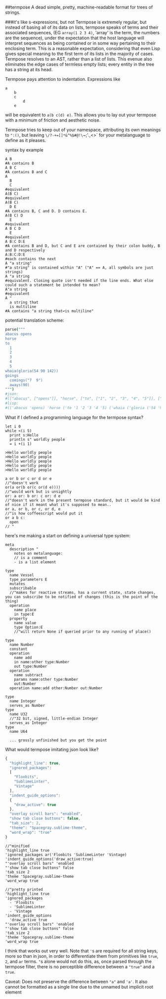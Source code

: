 ##termpose
A dead simple, pretty, machine-readable format for trees of strings.

###it's like s-expressions, but not
Termpose is extremely regular, but instead of basing all of its data on lists, termpose speaks of terms and their associated sequences, (EG `array(1 2 3 4)`, 'array' is the term, the numbers are the sequence), under the expectation that the host language will interpret sequences as being contained or in some way pertaining to their enclosing term. This is a reasonable expectation, considering that even Lisp gives special meaning to the first term of its lists in the majority of cases. Termpose resolves to an AST, rather than a list of lists. This evenue also eliminates the edge cases of termless empty lists; every entity in the tree has a string at its head.

Termpose pays attention to indentation. Expressions like
```
a
	b
	c
		d
	e
```
will be equivalent to `a(b c(d) e)`. This allows you to lay out your termpose with a minimum of friction and aesthetic noise.

Termpose tries to keep out of your namespace, attributing its own meanings to `":()`, but leaving `\/?-+=[]*&^%$#@!\`~;'.,<>` for your metalanguage to define as it pleases.

syntax by example
```
A B
#A contains B
A B C
#A contains B and C
A
  B
  C
#equivalent
A(B C)
#equivalent
A(B C)
  D E
#A contains B, C and D. D contains E.
A(B C) D
  E
#equivalent
A B C D
  E
#equivalent
A B:C D:E
#A contains B and D, but C and E are contained by their colon buddy, B and D respectively
A:B:C:D:E
#each contains the next
A "a string"
#"a string" is contained within "A" ("A" == A, all symbols are just strings)
A "a string
#equivalent. Closing quote isn't needed if the line ends. What else could such a statement be intended to mean?
A"a string
#equivalent
A "
  a string that
  is multiline
#A contains "a string that↩is multiline"
```
<!-- A B, C D, E F
#A(B C(D E(F))). Commas start a new term within the line. -->

potential translation scheme:
```coffeescript
parse("""
abacus opens
horse
to
  1
  2
  3
  4
  5
whaia(gloria(54 90 142))
goings
  comings("7  9")
  aways(90)
""")
#json:
#[["abacus", ["opens"]], "horse", ["to", ["1", "2", "3", "4", "5"]], ["whaia", ["gloria", ["54", "90", "142"]]], "goings", ["comings", ["7", "9"]], ["aways", ["90"]]]
#lisp:
#(('abacus 'opens) 'horse ('to '1 '2 '3 '4 '5) ('whaia ('gloria ('54 '90 '142))) 'goings ('comings ('7 '9)) ('aways '90))
```

What if I defined a programming language for the termpose syntax?
```
let i 0
while <(i 5)
  print s:Hello
  println s" worldly people
  = i +(i 1)

>Hello worldly people
>Hello worldly people
>Hello worldly people
>Hello worldly people
>Hello worldly people

a or b or c or d or e
//"doesn't work
or(a or(b or(c or(d e))))
//"would work but is unsightly
or: a or: b or: c or: d e
//"doesn't work in the present termpose standard, but it would be kind of nice if it meant what it's supposed to mean..
or a, or b, or c, or d, e
//"is how coffeescript would put it
or a b c:
  open
// "
```

here's me making a start on defining a universal type system:
```termpose
meta
  description "
    notes on metalanguage:
    // is a comment
    - is a list element

type
  name Vessel
  type_parameters E
  mutates
  subscribable
  //"makes for reactive streams, has a current state, state changes, you can subscribe to be notified of changes (this is the point of the thing)
  operation
    name place
    in type:E
  property
    name value
    type Option:E
    //"will return None if queried prior to any running of place()
    
type
  name Number
  constant
  operation
    name add
    in name:other type:Number
    out type:Number
  operation
    name subtract
    params name:other type:Number
    out:Number
  operation name:add other:Number out:Number
      
type
  name Integer
  serves_as Number
type
  name U32
  //"32 bit, signed, little-endian Integer
  serves_as Integer
type
  name U64
  
  ... grossly unfinished but you get the point
```

What would termpose imitating json look like?

```javascript
{
  "highlight_line": true,
  "ignored_packages":
  [
    "Floobits",
    "SublimeLinter",
    "Vintage"
  ],
  "indent_guide_options":
  {
    "draw_active": true
  },
  "overlay scroll bars": "enabled",
  "show tab close buttons": false,
  "tab_size": 2,
  "theme": "Spacegray.sublime-theme",
  "word_wrap": "true"
}

```
```termpose
//"minified
'highlight_line true
'ignored_packages ar('Floobits 'SublimeLinter 'Vintage)
'indent_guide_options('draw_active:true)
"'overlay scroll bars" 'enabled
"'show tab close buttons" false
'tab_size 2
'theme 'Spacegray.sublime-theme
'word_wrap true

//"pretty printed
'highlight_line true
'ignored_packages
  - 'Floobits
  - 'SublimeLinter
  - 'Vintage
'indent_guide_options
  'draw_active true
"'overlay scroll bars" 'enabled
"'show tab close buttons" false
'tab_size 2
'theme 'Spacegray.sublime-theme
'word_wrap true
```
I think that works out very well. Note that `'`s are required for all string keys, more so than in json, in order to differentiate them from primitives like `true`, `2`, and `ar` terms. `"`s alone would not do this, as, once parsed through the termpose filter, there is no perceptible difference between a `"true"` and a `true`.

Caveat: Does not preserve the difference between `"a"` and `'a'`. It also cannot be formatted as a single line due to the unnamed but implicit root element
